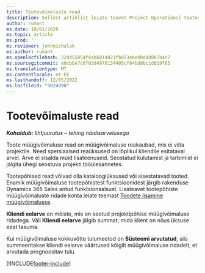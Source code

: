 ```yaml
---
title: Tootevõimaluste read
description: Sellest artiklist leiate teavet Project Operationsi tootevõimaluste reaüksuste kohta.
author: rumant
ms.date: 10/01/2020
ms.topic: article
ms.prod: ''
ms.reviewer: johnmichalak
ms.author: rumant
ms.openlocfilehash: 22dd55854f6ab6014021fb073ebed8d4d8b7b4c7
ms.sourcegitcommit: e0cbbe7c6f03d4978134405cf04bd8bc1d019f65
ms.translationtype: MT
ms.contentlocale: et-EE
ms.lasthandoff: 12/05/2022
ms.locfileid: "9824998"
---
```

# <a name="product-opportunity-lines"></a>Tootevõimaluste read

_**Kohaldub:** lihtjuurutus – tehing näidisarvelusega_

Toote müügivõimaluse read on müügivõimaluse reakaubad, mis ei viita projektile. Need spetsiaalsed reaüksused on lõplikul kliendile esitataval arvel. Arve ei sisalda muid lisateenuseid. Seostatud kulutamist ja tarbimist ei jälgita ühegi seostuva projekti tööülesannetes.

Tootepõhised read võivad olla kataloogiüksused või sisestatavad tooted. Enamik müügivõimaluse tootepõhistest funktsioonidest järgib rakenduse Dynamics 365 Sales antud funktsionaalsust. Lisateavet tootepõhiste müügivõimaluste ridade kohta leiate teemast [Toodete lisamine müügivõimalusse](/dynamics365/sales-enterprise/add-products-opportunity).

**Kliendi eelarve** on mõiste, mis on seotud projektipõhise müügivõimaluse ridadega. Väli **Kliendi eelarve** jälgib summat, mida klient on nõus üksuse eest tasuma.

Kui müügivõimaluse kokkuvõtte tulumeetod on **Süsteemi arvutatud**, siis summeeritakse kliendi eelarve väärtused kõigilt müügivõimaluse ridadelt, et arvutada prognoositav tulu. 



[!INCLUDE[footer-include](../../includes/footer-banner.md)]
